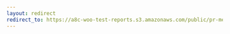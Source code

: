 ```yaml
---
layout: redirect
redirect_to: https://a8c-woo-test-reports.s3.amazonaws.com/public/pr-merge/45309/e2e/index.html
---
```

